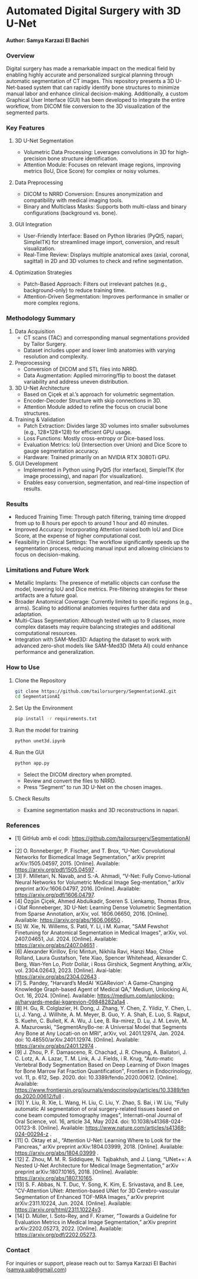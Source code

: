<h1>Automated Digital Surgery with 3D U-Net</h1>

<h4>Author: Samya Karzazi El Bachiri</h4>

<h3>Overview</h3>

Digital surgery has made a remarkable impact on the medical field by enabling highly accurate and personalized surgical planning through automatic segmentation of CT images. This repository presents a 3D U-Net-based system that can rapidly identify bone structures to minimize manual labor and enhance clinical decision-making. Additionally, a custom Graphical User Interface (GUI) has been developed to integrate the entire workflow, from DICOM file conversion to the 3D visualization of the segmented parts.

<h3>Key Features</h3>

1.	3D U-Net Segmentation
	- Volumetric Data Processing: Leverages convolutions in 3D for high-precision bone structure identification.
	- Attention Module: Focuses on relevant image regions, improving metrics (IoU, Dice Score) for complex or noisy volumes.
  
2.	Data Preprocessing
   	- DICOM to NRRD Conversion: Ensures anonymization and compatibility with medical imaging tools.
	- Binary and Multiclass Masks: Supports both multi-class and binary configurations (background vs. bone).
  
3.	GUI Integration
	- User-Friendly Interface: Based on Python libraries (PyQt5, napari, SimpleITK) for streamlined image import, conversion, and result visualization.
	- Real-Time Review: Displays multiple anatomical axes (axial, coronal, sagittal) in 2D and 3D volumes to check and refine segmentation.
4.	Optimization Strategies
	- Patch-Based Approach: Filters out irrelevant patches (e.g., background-only) to reduce training time.
	- Attention-Driven Segmentation: Improves performance in smaller or more complex regions.

<h3>Methodology Summary</h3>

1.	Data Acquisition
   	- CT scans (TAC) and corresponding manual segmentations provided by Tailor Surgery.
	- Dataset includes upper and lower limb anatomies with varying resolution and complexity.
3.	Preprocessing
	- Conversion of DICOM and STL files into NRRD.
	- Data Augmentation: Applied mirroring/flip to boost the dataset variability and address uneven distribution.
4.	3D U-Net Architecture
	- Based on Çiçek et al.’s approach for volumetric segmentation.
	- Encoder-Decoder Structure with skip connections in 3D.
	- Attention Module added to refine the focus on crucial bone structures.
5.	Training & Validation
	- Patch Extraction: Divides large 3D volumes into smaller subvolumes (e.g., 128×128×128) for efficient GPU usage.
	- Loss Functions: Mostly cross-entropy or Dice-based loss.
	- Evaluation Metrics: IoU (Intersection over Union) and Dice Score to gauge segmentation accuracy.
	- Hardware: Trained primarily on an NVIDIA RTX 3080Ti GPU.
6.	GUI Development
	- Implemented in Python using PyQt5 (for interface), SimpleITK (for image processing), and napari (for visualization).
	- Enables easy conversion, segmentation, and real-time inspection of results.

<h3>Results</h3>

- Reduced Training Time: Through patch filtering, training time dropped from up to 8 hours per epoch to around 1 hour and 40 minutes.
- Improved Accuracy: Incorporating Attention raised both IoU and Dice Score, at the expense of higher computational cost.
- Feasibility in Clinical Settings: The workflow significantly speeds up the segmentation process, reducing manual input and allowing clinicians to focus on decision-making.

<h3>Limitations and Future Work</h3>

- Metallic Implants: The presence of metallic objects can confuse the model, lowering IoU and Dice metrics. Pre-filtering strategies for these artifacts are a future goal.
- Broader Anatomical Coverage: Currently limited to specific regions (e.g., arms). Scaling to additional anatomies requires further data and adaptation.
- Multi-Class Segmentation: Although tested with up to 9 classes, more complex datasets may require balancing strategies and additional computational resources.
- Integration with SAM-Med3D: Adapting the dataset to work with advanced zero-shot models like SAM-Med3D (Meta AI) could enhance performance and generalization.

<h3>How to Use</h3>

1.	Clone the Repository
	```bash
	git clone https://github.com/tailorsurgery/SegmentationAI.git
	cd SegmentationAI
	```
2.	Set Up the Environment
	```bash
	pip install -r requirements.txt
	```
3.	Run the model for training
	 ```bash
	python unet3d.ipynb
	```

4.	Run the GUI
	 ```bash
	python app.py
	```
	- Select the DICOM directory when prompted.
	- Review and convert the files to NRRD.
	- Press “Segment” to run 3D U-Net on the chosen images.

5.	Check Results
	- Examine segmentation masks and 3D reconstructions in napari.</li>

<h3>References</h3>

+ [1]	GitHub amb el codi: https://github.com/tailorsurgery/SegmentationAI .
+ [2]	O. Ronneberger, P. Fischer, and T. Brox, “U-Net: Convolutional Networks for Biomedical Image Segmentation,” arXiv preprint arXiv:1505.04597, 2015. [Online]. Available: https://arxiv.org/pdf/1505.04597 .
+ [3]	F. Milletari, N. Navab, and S.-A. Ahmadi, “V-Net: Fully Convo-lutional Neural Networks for Volumetric Medical Image Seg-mentation,” arXiv preprint arXiv:1606.04797, 2016. [Online]. Available: https://arxiv.org/pdf/1606.04797.
+ [4]	Özgün Çiçek, Ahmed Abdulkadir, Soeren S. Lienkamp, Thomas Brox, i Olaf Ronneberger, 3D U-Net: Learning Dense Volumetric Segmentation from Sparse Annotation, arXiv, vol. 1606.06650, 2016. [Online]. Available: https://arxiv.org/abs/1606.06650 .
+ [5]	W. Xie, N. Willems, S. Patil, Y. Li, i M. Kumar, "SAM Fewshot Finetuning for Anatomical Segmentation in Medical Images", arXiv, vol. 2407.04651, Jul. 2024. [Online]. Available: https://arxiv.org/abs/2407.04651 .
+ [6]	Alexander Kirillov, Eric Mintun, Nikhila Ravi, Hanzi Mao, Chloe Rolland, Laura Gustafson, Tete Xiao, Spencer Whitehead, Alexander C. Berg, Wan-Yen Lo, Piotr Dollár, i Ross Girshick, Segment Anything, arXiv, vol. 2304.02643, 2023. [Online]. Avai-lable: https://arxiv.org/abs/2304.02643 .
+ [7]	S. Pandey, "Harvard’s MedAI 'KGARevion': A Game-Changing Knowledge Graph-based Agent of Medical QA," Medium, Unlocking AI, Oct. 16, 2024. [Online]. Available: https://medium.com/unlocking-ai/harvards-medai-kgarevion-09848282a1a4 .
+ [8]	H. Gu, R. Colglazier, H. Dong, J. Zhang, Y. Chen, Z. Yildiz, Y. Chen, L. Li, J. Yang, J. Willhite, A. M. Meyer, B. Guo, Y. A. Shah, E. Luo, S. Rajput, S. Kuehn, C. Bulleit, K. A. Wu, J. Lee, B. Ra-mirez, D. Lu, J. M. Levin, M. A. Mazurowski, "SegmentAnyBo-ne: A Universal Model that Segments Any Bone at Any Locati-on on MRI", arXiv, vol. 2401.12974, Jan. 2024. doi: 10.48550/arXiv.2401.12974. [Online]. Available: https://arxiv.org/abs/2401.12974 .
+ [9]	J. Zhou, P. F. Damasceno, R. Chachad, J. R. Cheung, A. Ballatori, J. C. Lotz, A. A. Lazar, T. M. Link, A. J. Fields, i R. Krug, "Auto-matic Vertebral Body Segmentation Based on Deep Learning of Dixon Images for Bone Marrow Fat Fraction Quantification", Frontiers in Endocrinology, vol. 11, p. 612, Sep. 2020. doi: 10.3389/fendo.2020.00612. [Online]. Available: https://www.frontiersin.org/journals/endocrinology/articles/10.3389/fendo.2020.00612/full .
+ [10]	Y. Liu, R. Xie, L. Wang, H. Liu, C. Liu, Y. Zhao, S. Bai, i W. Liu, "Fully automatic AI segmentation of oral surgery-related tissues based on cone beam computed tomography images",  Internati-onal Journal of Oral Science, vol. 16, article 34, May 2024. doi: 10.1038/s41368-024-00123-8. [Online]. Available: https://www.nature.com/articles/s41368-024-00294-z .
+ [11]	O. Oktay et al., “Attention U-Net: Learning Where to Look for the Pancreas,” arXiv preprint arXiv:1804.03999, 2018. [Online]. Available: https://arxiv.org/abs/1804.03999 .
+ [12]	Z. Zhou, M. M. R. Siddiquee, N. Tajbakhsh, and J. Liang, “UNet++: A Nested U-Net Architecture for Medical Image Segmentation,” arXiv preprint arXiv:1807.10165, 2018. [Online]. Available: https://arxiv.org/abs/1807.10165.
+ [13]	S. F. Abbas, N. T. Duc, Y. Song, K. Kim, E. Srivastava, and B. Lee, “CV-Attention UNet: Attention-based UNet for 3D Cerebro-vascular Segmentation of Enhanced TOF-MRA Images,” arXiv preprint arXiv:2311.10224, Jun. 2024. [Online]. Available: https://arxiv.org/html/2311.10224v3 .
+ [14]	D. Müller, I. Soto-Rey, and F. Kramer, “Towards a Guideline for Evaluation Metrics in Medical Image Segmentation,” arXiv preprint arXiv:2202.05273, 2022. [Online]. Available: https://arxiv.org/pdf/2202.05273.


<h3>Contact</h3>

For inquiries or support, please reach out to: Samya Karzazi El Bachiri (samya.uab@gmail.com)
